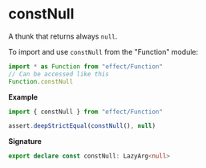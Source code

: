 # constNull

A thunk that returns always `null`.

To import and use `constNull` from the "Function" module:

```ts
import * as Function from "effect/Function"
// Can be accessed like this
Function.constNull
```

**Example**

```ts
import { constNull } from "effect/Function"

assert.deepStrictEqual(constNull(), null)
```

**Signature**

```ts
export declare const constNull: LazyArg<null>
```
